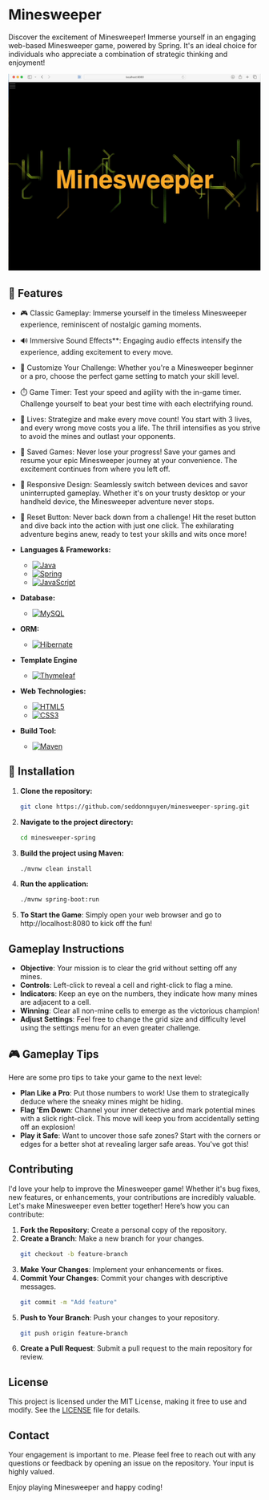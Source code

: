 # Minesweeper
Discover the excitement of Minesweeper! Immerse yourself in an engaging web-based Minesweeper game, powered by Spring. It's an ideal choice for individuals who appreciate a combination of strategic thinking and enjoyment!

![Minesweeper Demo](minesweeper-demo.gif)

## 🚀 Features
- 🎮 Classic Gameplay: Immerse yourself in the timeless Minesweeper experience, reminiscent of nostalgic gaming moments.
- 🔊 Immersive Sound Effects**: Engaging audio effects intensify the experience, adding excitement to every move.
- 📏 Customize Your Challenge: Whether you're a Minesweeper beginner or a pro, choose the perfect game setting to match your skill level.
- ⏱️ Game Timer: Test your speed and agility with the in-game timer. Challenge yourself to beat your best time with each electrifying round.
- 💖 Lives: Strategize and make every move count! You start with 3 lives, and every wrong move costs you a life. The thrill intensifies as you strive to avoid the mines and outlast your opponents.
- 💾 Saved Games: Never lose your progress! Save your games and resume your epic Minesweeper journey at your convenience. The excitement continues from where you left off.
- 📱 Responsive Design: Seamlessly switch between devices and savor uninterrupted gameplay. Whether it's on your trusty desktop or your handheld device, the Minesweeper adventure never stops.
- 🔄 Reset Button: Never back down from a challenge! Hit the reset button and dive back into the action with just one click. The exhilarating adventure begins anew, ready to test your skills and wits once more!

- **Languages & Frameworks:** 
  - [![Java](https://img.shields.io/badge/Java-%23ED8B00.svg?style=flat&logo=java&logoColor=white)](https://dev.java/)
  - [![Spring](https://img.shields.io/badge/Spring-%236DB33F.svg?style=flat&logo=spring&logoColor=white)](https://spring.io/)
  - [![JavaScript](https://img.shields.io/badge/JavaScript-%23F7DF1E.svg?style=flat&logo=javascript&logoColor=black)](https://www.javascript.com/)
- **Database:**
  - [![MySQL](https://img.shields.io/badge/MySQL-%234479A1.svg?style=flat&logo=mysql&logoColor=white)](https://www.mysql.com/)
- **ORM:**
  - [![Hibernate](https://img.shields.io/badge/Hibernate-%23992774.svg?style=flat&logo=hibernate&logoColor=white)](https://hibernate.org/)
- **Template Engine**
  - [![Thymeleaf](https://img.shields.io/badge/Thymeleaf-005F0F?style=flat&logo=thymeleaf&logoColor=white)](https://www.thymeleaf.org/)
- **Web Technologies:** 
  - [![HTML5](https://img.shields.io/badge/HTML5-%23E34F26.svg?style=flat&logo=html5&logoColor=white)](https://developer.mozilla.org/en-US/docs/Web/HTML)
  - [![CSS3](https://img.shields.io/badge/CSS3-%231572B6.svg?style=flat&logo=css3&logoColor=white)](https://developer.mozilla.org/en-US/docs/Web/CSS)
- **Build Tool:**
  - [![Maven](https://img.shields.io/badge/Maven-C71A36?style=flat&logo=apache-maven&logoColor=white)](https://maven.apache.org/)

## 📝 Installation
1. **Clone the repository:**
   ```bash
   git clone https://github.com/seddonnguyen/minesweeper-spring.git
   ```
2. **Navigate to the project directory:**
   ```bash
   cd minesweeper-spring
   ```
3. **Build the project using Maven:**
   ```bash
   ./mvnw clean install
   ```
4. **Run the application:**
   ```bash
   ./mvnw spring-boot:run
   ```
5. **To Start the Game**: Simply open your web browser and go to http://localhost:8080 to kick off the fun!

## Gameplay Instructions
- **Objective**: Your mission is to clear the grid without setting off any mines.
- **Controls**: Left-click to reveal a cell and right-click to flag a mine.
- **Indicators**: Keep an eye on the numbers, they indicate how many mines are adjacent to a cell.
- **Winning**: Clear all non-mine cells to emerge as the victorious champion!
- **Adjust Settings**: Feel free to change the grid size and difficulty level using the settings menu for an even greater challenge.

## 🎮 Gameplay Tips
Here are some pro tips to take your game to the next level:
- **Plan Like a Pro**: Put those numbers to work! Use them to strategically deduce where the sneaky mines might be hiding.
- **Flag 'Em Down**: Channel your inner detective and mark potential mines with a slick right-click. This move will keep you from accidentally setting off an explosion!
- **Play it Safe**: Want to uncover those safe zones? Start with the corners or edges for a better shot at revealing larger safe areas. You've got this!

## Contributing
I'd love your help to improve the Minesweeper game! Whether it's bug fixes, new features, or enhancements, your contributions are incredibly valuable. Let's make Minesweeper even better together! Here’s how you can contribute:
1. **Fork the Repository**: Create a personal copy of the repository.
2. **Create a Branch**: Make a new branch for your changes.
   ```bash
   git checkout -b feature-branch
   ```
3. **Make Your Changes**: Implement your enhancements or fixes.
4. **Commit Your Changes**: Commit your changes with descriptive messages.
   ```bash
   git commit -m "Add feature"
   ```
5. **Push to Your Branch**: Push your changes to your repository.
   ```bash
   git push origin feature-branch
   ```
6. **Create a Pull Request**: Submit a pull request to the main repository for review.

## License
This project is licensed under the MIT License, making it free to use and modify. See the [LICENSE](https://github.com/seddonnguyen/minesweeper-spring/blob/main/LICENSE) file for details.

## Contact
Your engagement is important to me. Please feel free to reach out with any questions or feedback by opening an issue on the repository. Your input is highly valued.

Enjoy playing Minesweeper and happy coding!
